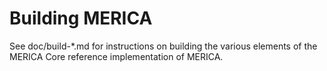 Building MERICA
================

See doc/build-*.md for instructions on building the various
elements of the MERICA Core reference implementation of MERICA.
